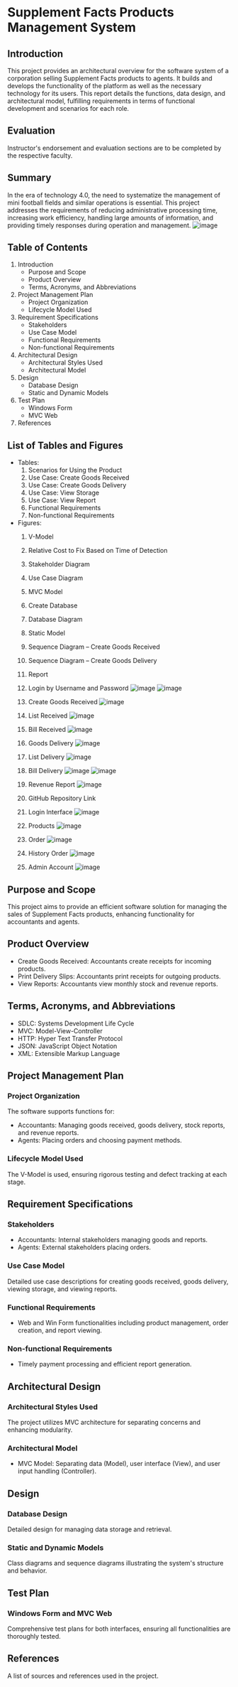 # Supplement Facts Products Management System

## Introduction
This project provides an architectural overview for the software system of a corporation selling Supplement Facts products to agents. It builds and develops the functionality of the platform as well as the necessary technology for its users. This report details the functions, data design, and architectural model, fulfilling requirements in terms of functional development and scenarios for each role.

## Evaluation
Instructor's endorsement and evaluation sections are to be completed by the respective faculty.

## Summary
In the era of technology 4.0, the need to systematize the management of mini football fields and similar operations is essential. This project addresses the requirements of reducing administrative processing time, increasing work efficiency, handling large amounts of information, and providing timely responses during operation and management.
![image](https://github.com/TrungTinns/Supplement-Facts-products/assets/94519308/519068a7-e958-4ea8-b2f9-2f5dfd7bacf9)



## Table of Contents
1. Introduction
   - Purpose and Scope
   - Product Overview
   - Terms, Acronyms, and Abbreviations
2. Project Management Plan
   - Project Organization
   - Lifecycle Model Used
3. Requirement Specifications
   - Stakeholders
   - Use Case Model
   - Functional Requirements
   - Non-functional Requirements
4. Architectural Design
   - Architectural Styles Used
   - Architectural Model
5. Design
   - Database Design
   - Static and Dynamic Models
6. Test Plan
   - Windows Form
   - MVC Web
7. References

## List of Tables and Figures
- Tables:
  1. Scenarios for Using the Product
  2. Use Case: Create Goods Received
  3. Use Case: Create Goods Delivery
  4. Use Case: View Storage
  5. Use Case: View Report
  6. Functional Requirements
  7. Non-functional Requirements
- Figures:
  1. V-Model
  2. Relative Cost to Fix Based on Time of Detection
  3. Stakeholder Diagram
  4. Use Case Diagram
  5. MVC Model
  6. Create Database
  7. Database Diagram
  8. Static Model
  9. Sequence Diagram – Create Goods Received
  10. Sequence Diagram – Create Goods Delivery
  11. Report
  12. Login by Username and Password
![image](https://github.com/TrungTinns/Supplement-Facts-products/assets/94519308/17e78f33-6055-4853-a552-820db42b14d2)
![image](https://github.com/TrungTinns/Supplement-Facts-products/assets/94519308/8543ffc8-33d3-4492-a563-8844d9097219)

  13. Create Goods Received
![image](https://github.com/TrungTinns/Supplement-Facts-products/assets/94519308/6d9a1a36-0da0-4187-9a11-28b2bc86d249)

  14. List Received
![image](https://github.com/TrungTinns/Supplement-Facts-products/assets/94519308/496d23a6-c9c7-4a35-9c17-d324b59d5456)

  15. Bill Received
![image](https://github.com/TrungTinns/Supplement-Facts-products/assets/94519308/214ea0c7-7cf3-478a-8ae9-a3487f85ddfe)

  16. Goods Delivery
![image](https://github.com/TrungTinns/Supplement-Facts-products/assets/94519308/2612b215-4758-482e-9acc-666c28c93f42)

  17. List Delivery
![image](https://github.com/TrungTinns/Supplement-Facts-products/assets/94519308/b6178150-dcb4-4898-95cf-41b0a85154e3)

  18. Bill Delivery
![image](https://github.com/TrungTinns/Supplement-Facts-products/assets/94519308/6ac810f7-e38b-4eb8-acba-92066cd53fa6)
![image](https://github.com/TrungTinns/Supplement-Facts-products/assets/94519308/abb2eb38-5c25-4980-b313-89f58a984010)

  19. Revenue Report
![image](https://github.com/TrungTinns/Supplement-Facts-products/assets/94519308/13a9a373-02cf-4b4b-bfc5-b03ca2cc697a)

  20. GitHub Repository Link

  21. Login Interface
![image](https://github.com/TrungTinns/Supplement-Facts-products/assets/94519308/b86d5980-09c6-48cd-9378-a18b3236f86a)

  22. Products
![image](https://github.com/TrungTinns/Supplement-Facts-products/assets/94519308/32e499e8-6fde-46db-a89d-7138a6b95bed)

  23. Order
![image](https://github.com/TrungTinns/Supplement-Facts-products/assets/94519308/f9bce939-3ef8-4d0c-bc82-9acd4f215129)

  24. History Order
![image](https://github.com/TrungTinns/Supplement-Facts-products/assets/94519308/b735a06c-2d4e-44d0-bc5b-29d07bebb39f)

  25. Admin Account
![image](https://github.com/TrungTinns/Supplement-Facts-products/assets/94519308/c9c909a0-1e04-4d6a-86c6-38e197591ad3)


## Purpose and Scope
This project aims to provide an efficient software solution for managing the sales of Supplement Facts products, enhancing functionality for accountants and agents.

## Product Overview
- Create Goods Received: Accountants create receipts for incoming products.
- Print Delivery Slips: Accountants print receipts for outgoing products.
- View Reports: Accountants view monthly stock and revenue reports.

## Terms, Acronyms, and Abbreviations
- SDLC: Systems Development Life Cycle
- MVC: Model-View-Controller
- HTTP: Hyper Text Transfer Protocol
- JSON: JavaScript Object Notation
- XML: Extensible Markup Language

## Project Management Plan
### Project Organization
The software supports functions for:
- Accountants: Managing goods received, goods delivery, stock reports, and revenue reports.
- Agents: Placing orders and choosing payment methods.

### Lifecycle Model Used
The V-Model is used, ensuring rigorous testing and defect tracking at each stage.

## Requirement Specifications
### Stakeholders
- Accountants: Internal stakeholders managing goods and reports.
- Agents: External stakeholders placing orders.

### Use Case Model
Detailed use case descriptions for creating goods received, goods delivery, viewing storage, and viewing reports.

### Functional Requirements
- Web and Win Form functionalities including product management, order creation, and report viewing.

### Non-functional Requirements
- Timely payment processing and efficient report generation.

## Architectural Design
### Architectural Styles Used
The project utilizes MVC architecture for separating concerns and enhancing modularity.

### Architectural Model
- MVC Model: Separating data (Model), user interface (View), and user input handling (Controller).

## Design
### Database Design
Detailed design for managing data storage and retrieval.

### Static and Dynamic Models
Class diagrams and sequence diagrams illustrating the system's structure and behavior.

## Test Plan
### Windows Form and MVC Web
Comprehensive test plans for both interfaces, ensuring all functionalities are thoroughly tested.

## References
A list of sources and references used in the project.


